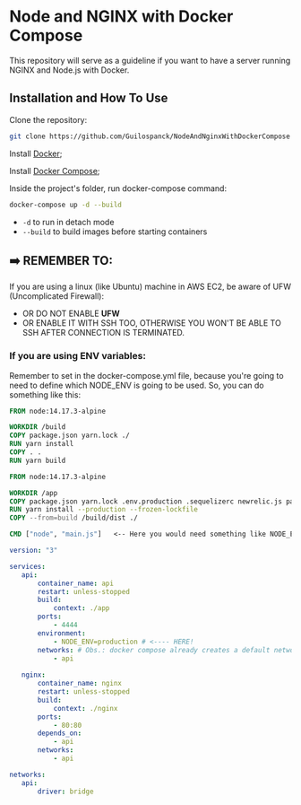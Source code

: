 # Node and NGINX with Docker Compose
This repository will serve as a guideline if you want to have a server running NGINX and Node.js with Docker.

## Installation and How To Use
Clone the repository:
```bash
git clone https://github.com/Guilospanck/NodeAndNginxWithDockerCompose
```
Install [Docker](https://www.digitalocean.com/community/tutorials/how-to-install-and-use-docker-on-ubuntu-20-04);

Install [Docker Compose](https://docs.docker.com/compose/install/);

Inside the project's folder, run docker-compose command:
```bash
docker-compose up -d --build
```
- <code>-d</code> to run in detach mode
- <code>--build</code> to build images before starting containers

## :arrow_right: REMEMBER TO:
If you are using a linux (like Ubuntu) machine in AWS EC2, be aware of UFW (Uncomplicated Firewall):
  - OR DO NOT ENABLE **UFW**
  - OR ENABLE IT WITH SSH TOO, OTHERWISE YOU WON'T BE ABLE TO SSH AFTER CONNECTION IS TERMINATED.

### If you are using ENV variables:
  Remember to set in the docker-compose.yml file, because you're going to need to define which NODE_ENV is going to be used. So, you can do something like this:
  
  ```Dockerfile
  FROM node:14.17.3-alpine

WORKDIR /build
COPY package.json yarn.lock ./
RUN yarn install
COPY . .
RUN yarn build

FROM node:14.17.3-alpine

WORKDIR /app
COPY package.json yarn.lock .env.production .sequelizerc newrelic.js package.json ./
RUN yarn install --production --frozen-lockfile
COPY --from=build /build/dist ./

CMD ["node", "main.js"]   <-- Here you would need something like NODE_ENV=production node main.js, but you're going to set it in the docker-compose file
  ```
 ```yml
 version: "3"

services:
    api:
        container_name: api
        restart: unless-stopped
        build:
            context: ./app
        ports:
            - 4444
        environment:
            - NODE_ENV=production # <---- HERE!
        networks: # Obs.: docker compose already creates a default network. So it isn't needed if you don't want to
            - api
        
    nginx:
        container_name: nginx
        restart: unless-stopped
        build:
            context: ./nginx
        ports:
            - 80:80
        depends_on:
            - api
        networks:
            - api

networks:
    api:
        driver: bridge
 ```
